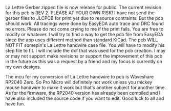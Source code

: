 La Lettre Gerber zipped file is now release for public.  The current revision for this pcb is REV 2.  PLEASE AT YOUR OWN RISK! I have not send the gerber files to JLCPCB for print yet due to resource contraints.  But the pcb should work.  All tracings were done by EasyEDA auto trace and DRC found no errors.  Please do not come crying to me if the print fails.  You are free to modify or whatever.  I will try to find a way to get the pcb file from EasyEDA since the app uses different method than standard KiCad.  The pcb WILL NOT FIT somepin's La Lettre handwire case file. You will have to modify his step file to fit.  I will include the dxf that was used for the pcb creation.  I may or may not support make revisions or support the improvement of this pcb in the future as this was a request by a friend and my focus is currently on my own designs.

The mcu for my conversion of La Lettre handwire to pcb is Waveshare RP2040 Zero. So Pro Micro will definitely not work unless you mickey mouse handwire to make it work but that's another subject for another time.  As for the firmware, the RP2040 version has already been compiled and I have also included the source code if you want to edit.  Good luck to all and have fun.

